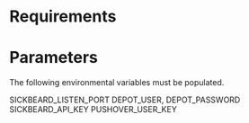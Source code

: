 # Requirements


# Parameters
The following environmental variables must be populated. 

SICKBEARD_LISTEN_PORT
DEPOT_USER,
DEPOT_PASSWORD
SICKBEARD_API_KEY
PUSHOVER_USER_KEY